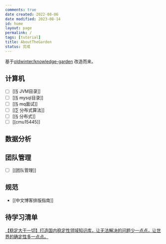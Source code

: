 ```yaml
---
comments: true
date created: 2022-08-06
date modified: 2023-08-14
id: home
layout: page
permalink: /
tags: [tutorial]
title: AboutTheGarden
status: 完成
---
```


基于[oldwinter/knowledge-garden](https://github.com/oldwinter/knowledge-garden) 改造而来。

## 计算机

+ [ ] [[§ JVM目录]]
+ [ ] [[§ mysql目录]]
+ [ ] [[§ mq面试]]
+ [ ] [[∑ 分布式算法]]
+ [ ] [[§ 分布式]]
+ [ ] [[cmu15445]]

## 数据分析


## 团队管理

+ [ ] [[团队管理]]

## 规范

+ [[中文博客排版指南]]

## 待学习清单

[【稳定大于一切】打造国内稳定性领域知识库，让无法解决的问题少一点点，让世界的确定性多一点点。](https://github.com/StabilityMan/StabilityGuide)
